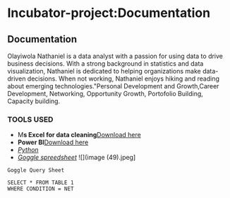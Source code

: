 # Incubator-project:Documentation
## Documentation 
  Olayiwola Nathaniel is a data analyst with a passion for using data to drive business decisions. With a strong background in statistics and data visualization, Nathaniel is dedicated to helping organizations make data-driven decisions. When not working, Nathaniel enjoys hiking and reading about emerging technologies."Personal Development and Growth,Career Development, Networking, Opportunity Growth, Portofolio Building, Capacity building.
### TOOLS USED
- M**s Excel for data cleaning**[Download here](http://microsoft.com)
- **Power BI**[Download here](www.googgle.com)
- *[Python](goggle.com)*
- *[Goggle spreedsheet](goggle.com)*
  ![](image (49).jpeg]

```
Goggle Query Sheet

SELECT * FROM TABLE 1
WHERE CONDITION = NET
```

